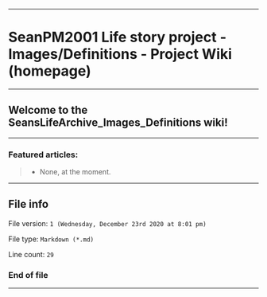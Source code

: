 
***

# SeanPM2001 Life story project - Images/Definitions - Project Wiki (homepage)

***

## Welcome to the SeansLifeArchive_Images_Definitions wiki!

***

### Featured articles:

> * None, at the moment.

***

## File info

File version: `1 (Wednesday, December 23rd 2020 at 8:01 pm)`

File type: `Markdown (*.md)`

Line count: `29`

### End of file

***
